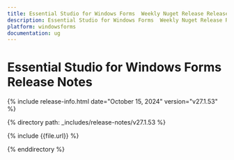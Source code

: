 ```yaml
---
title: Essential Studio for Windows Forms  Weekly Nuget Release Release Notes  
description: Essential Studio for Windows Forms  Weekly Nuget Release Release Notes  
platform: windowsforms
documentation: ug
---
```


# Essential Studio for Windows Forms   Release Notes  

{% include release-info.html date="October 15, 2024"  version="v27.1.53" %} 

{% directory path: _includes/release-notes/v27.1.53 %}

{% include {{file.url}} %}

{% enddirectory %}